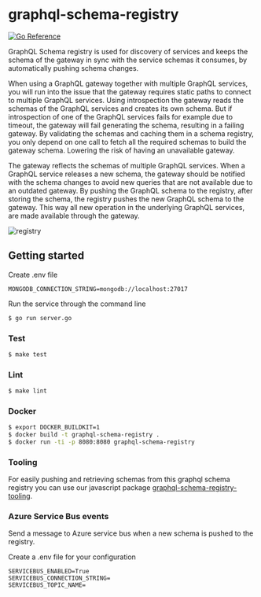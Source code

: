 # graphql-schema-registry
[![Go Reference](https://pkg.go.dev/badge/github.com/basselalaraaj/graphql-schema-registry.svg)](https://pkg.go.dev/github.com/basselalaraaj/graphql-schema-registry)

GraphQL Schema registry is used for discovery of services and keeps the schema of the gateway in sync with the service schemas it consumes, by automatically pushing schema changes.

When using a GraphQL gateway together with multiple GraphQL services, you will run into the issue that the gateway requires static paths to connect to multiple GraphQL services.
Using introspection the gateway reads the schemas of the GraphQL services and creates its own schema. But if introspection of one of the GraphQL services fails for example due to timeout, the gateway will fail generating the schema, resulting in a failing gateway. By validating the schemas and caching them in a schema registry, you only depend on one call to fetch all the required schemas to build the gateway schema. Lowering the risk of having an unavailable gateway.

The gateway reflects the schemas of multiple GraphQL services. When a GraphQL service releases a new schema, the gateway should be notified with the schema changes to avoid new queries that are not available due to an outdated gateway. By pushing the GraphQL schema to the registry, after storing the schema, the registry pushes the new GraphQL schema to the gateway. This way all new operation in the underlying GraphQL services, are made available through the gateway.

![registry](https://user-images.githubusercontent.com/5745279/106200008-94017e00-61b6-11eb-859d-a686847f428e.jpg)


## Getting started

Create .env file
```.env
MONGODB_CONNECTION_STRING=mongodb://localhost:27017
```

Run the service through the command line

```bash
$ go run server.go
```

### Test

```bash
$ make test
```

### Lint

```bash
$ make lint
```

### Docker

```bash
$ export DOCKER_BUILDKIT=1
$ docker build -t graphql-schema-registry .
$ docker run -ti -p 8080:8080 graphql-schema-registry
```

### Tooling

For easily pushing and retrieving schemas from this graphql schema registry you can use our javascript package [graphql-schema-registry-tooling](https://github.com/basselalaraaj/graphql-schema-registry-tooling).

### Azure Service Bus events

Send a message to Azure service bus when a new schema is pushed to the registry.

Create a .env file for your configuration

```env
SERVICEBUS_ENABLED=True
SERVICEBUS_CONNECTION_STRING=
SERVICEBUS_TOPIC_NAME=
```
